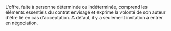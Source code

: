 L'offre, faite à personne déterminée ou indéterminée, comprend les éléments essentiels du contrat envisagé et exprime la volonté de son auteur d'être lié en cas d'acceptation. A défaut, il y a seulement invitation à entrer en négociation.